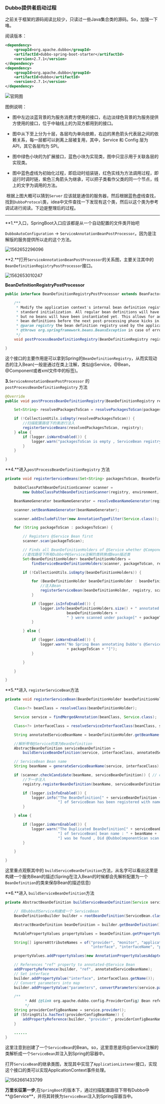 ### Dubbo提供者启动过程

​		之前关于框架的源码阅读比较少，只读过一些Java集合类的源码。So，加强一下咯。

阅读版本：

```xml
<dependency>
    <groupId>org.apache.dubbo</groupId>
    <artifactId>dubbo-spring-boot-starter</artifactId>
    <version>2.7.1</version>
</dependency>
<dependency>
    <groupId>org.apache.dubbo</groupId>
    <artifactId>dubbo</artifactId>
    <version>2.7.1</version>
</dependency>
```

![官网图](../../图床/截图/3.jpg)

图例说明：

- 图中左边淡蓝背景的为服务消费方使用的接口，右边淡绿色背景的为服务提供方使用的接口，位于中轴线上的为双方都用到的接口。

- 图中从下至上分为十层，各层均为单向依赖，右边的黑色箭头代表层之间的依赖关系，每一层都可以剥离上层被复用，其中，Service 和 Config 层为 API，其它各层均为 SPI。

- 图中绿色小块的为扩展接口，蓝色小块为实现类，图中只显示用于关联各层的实现类。

- 图中蓝色虚线为初始化过程，即启动时组装链，红色实线为方法调用过程，即运行时调时链，紫色三角箭头为继承，可以把子类看作父类的同一个节点，线上的文字为调用的方法。


​		根据上图大概可以猜到`Server` 应该就是通信的服务器，然后根据蓝色虚线查找，找到`DubboProtocol`类，idea中文件查找一下发现有这个类，然后以这个类为参考调试进行阅读。下边是整理后的过程。

---

**1.**入口，SpringBoot入口应该都是从一个自动配置的文件类开始吧

`DubboAutoConfiguration` -> `ServiceAnnotationBeanPostProcessor`。因为是注解版的服务提供所以走的这个方法。

![1562652296096](../../图床/dubbo/1562652296096.png)

**2.**打开`ServiceAnnotationBeanPostProcessor`的关系图，主要关注其中的`BeanDefinitionRegistryPostProcessor`接口。

![1562653010247](../../图床/dubbo/1562653010247.png)

**BeanDefinitionRegistryPostProcessor**

```java
public interface BeanDefinitionRegistryPostProcessor extends BeanFactoryPostProcessor {

	/**
	 * Modify the application context's internal bean definition registry after its
	 * standard initialization. All regular bean definitions will have been loaded,
	 * but no beans will have been instantiated yet. This allows for adding further
	 * bean definitions before the next post-processing phase kicks in.
	 * @param registry the bean definition registry used by the application context
	 * @throws org.springframework.beans.BeansException in case of errors
	 */
	void postProcessBeanDefinitionRegistry(BeanDefinitionRegistry registry) throws BeansException;

}
```

​		这个接口的主要作用是可以拿到Spring的`BeanDefinitionRegistry`，从而实现动态的注入Bean(一般是通过在类上注解，类似@Service，@Bean，@Component或者xml文件中的<Bean>标签)。

**3.**`ServiceAnnotationBeanPostProcessor` 的 `postProcessBeanDefinitionRegistry` 方法

```java
@Override
public void postProcessBeanDefinitionRegistry(BeanDefinitionRegistry registry) throws BeansException {

    Set<String> resolvedPackagesToScan = resolvePackagesToScan(packagesToScan);

    if (!CollectionUtils.isEmpty(resolvedPackagesToScan)) {
        //扫描配置路径下的类进行注入
        registerServiceBeans(resolvedPackagesToScan, registry);
    } else {
        if (logger.isWarnEnabled()) {
            logger.warn("packagesToScan is empty , ServiceBean registry will be ignored!");
        }
    }

}
```

**4.**进入`postProcessBeanDefinitionRegistry` 方法

```java
private void registerServiceBeans(Set<String> packagesToScan, BeanDefinitionRegistry registry) {

    DubboClassPathBeanDefinitionScanner scanner =
        new DubboClassPathBeanDefinitionScanner(registry, environment, resourceLoader);

    BeanNameGenerator beanNameGenerator = resolveBeanNameGenerator(registry);

    scanner.setBeanNameGenerator(beanNameGenerator);

    scanner.addIncludeFilter(new AnnotationTypeFilter(Service.class));

    for (String packageToScan : packagesToScan) {

        // Registers @Service Bean first
        scanner.scan(packageToScan);

        // Finds all BeanDefinitionHolders of @Service whether @ComponentScan scans or not.
        //查找路径下所有Dubbo中@Service注解的类转换成Bean描述类
        Set<BeanDefinitionHolder> beanDefinitionHolders =
            findServiceBeanDefinitionHolders(scanner, packageToScan, registry, beanNameGenerator);

        if (!CollectionUtils.isEmpty(beanDefinitionHolders)) {

            for (BeanDefinitionHolder beanDefinitionHolder : beanDefinitionHolders) {
                //注入Bean
                registerServiceBean(beanDefinitionHolder, registry, scanner);
            }

            if (logger.isInfoEnabled()) {
                logger.info(beanDefinitionHolders.size() + " annotated Dubbo's @Service Components { " +
                            beanDefinitionHolders +
                            " } were scanned under package[" + packageToScan + "]");
            }

        } else {

            if (logger.isWarnEnabled()) {
                logger.warn("No Spring Bean annotating Dubbo's @Service was found under package["
                            + packageToScan + "]");
            }

        }

    }

}
```



**5.**进入 `registerServiceBean`方法

```java
private void registerServiceBean(BeanDefinitionHolder beanDefinitionHolder,        BeanDefinitionRegistry registry,DubboClassPathBeanDefinitionScanner scanner) {

    Class<?> beanClass = resolveClass(beanDefinitionHolder);

    Service service = findMergedAnnotation(beanClass, Service.class);

    Class<?> interfaceClass = resolveServiceInterfaceClass(beanClass, service);

    String annotatedServiceBeanName = beanDefinitionHolder.getBeanName();

    //解析带有@Service的类为BeanDefinition
    AbstractBeanDefinition serviceBeanDefinition =
        buildServiceBeanDefinition(service, interfaceClass, annotatedServiceBeanName);

    // ServiceBean Bean name
    String beanName = generateServiceBeanName(service, interfaceClass);

    if (scanner.checkCandidate(beanName, serviceBeanDefinition)) { // check duplicated candidate bean
        //下一步注入
        registry.registerBeanDefinition(beanName, serviceBeanDefinition);

        if (logger.isInfoEnabled()) {
            logger.info("The BeanDefinition[" + serviceBeanDefinition +
                        "] of ServiceBean has been registered with name : " + beanName);
        }

    } else {

        if (logger.isWarnEnabled()) {
            logger.warn("The Duplicated BeanDefinition[" + serviceBeanDefinition +
                        "] of ServiceBean[ bean name : " + beanName +
                        "] was be found , Did @DubboComponentScan scan to same package in many times?");
        }

    }

}
```



这里重点观察其中的 `buildServiceBeanDefinition`方法，从名字可以看出这里是构建一个服务Bean的描述(Spring在注入Bean的时候都会先解析配置为一个`BeanDefinition`的类来保存Bean的描述信息)

**6.**进入 `buildServiceBeanDefinition`方法

```java
private AbstractBeanDefinition buildServiceBeanDefinition(Service service, Class<?> interfaceClass,String annotatedServiceBeanName) {

    // 将Dubbo的Service构建成一个 ServiceBean
    BeanDefinitionBuilder builder = rootBeanDefinition(ServiceBean.class);

    AbstractBeanDefinition beanDefinition = builder.getBeanDefinition();

    MutablePropertyValues propertyValues = beanDefinition.getPropertyValues();

    String[] ignoreAttributeNames = of("provider", "monitor", "application", "module", "registry", "protocol",
                                       "interface", "interfaceName", "parameters");

    propertyValues.addPropertyValues(new AnnotationPropertyValuesAdapter(service, environment, ignoreAttributeNames));

    // References "ref" property to annotated-@Service Bean
    addPropertyReference(builder, "ref", annotatedServiceBeanName);
    // Set interface
    builder.addPropertyValue("interface", interfaceClass.getName());
    // Convert parameters into map
    builder.addPropertyValue("parameters", convertParameters(service.parameters()));

    /**
         * Add {@link org.apache.dubbo.config.ProviderConfig} Bean reference
         */
    String providerConfigBeanName = service.provider();
    if (StringUtils.hasText(providerConfigBeanName)) {
        addPropertyReference(builder, "provider", providerConfigBeanName);
    }
    
    ......
}
```

这里注意到创建了一个`ServiceBean`的Bean。so，这里意思是将@Service注解的类解析成一个`ServiceBean`并注入到Spring的容器中。

​		打开`ServiceBean`的继承类图，发现其中实现了`ApplicationListener`接口，实现这个接口的类可以实现ApplicationContext事件处理。

![1562661433799](../../图床/dubbo/1562661433799.png)



​		**万里长征第一步**,在`SpringBoot`的版本下，通过扫描配置路径下带有Dubbo中**@Service**，并将其转换为`ServiceBean`注入到Spring容器当中。


